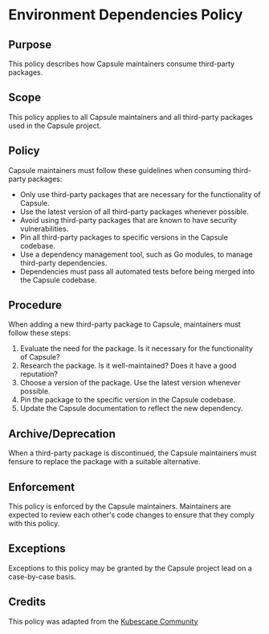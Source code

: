 # Environment Dependencies Policy

## Purpose

This policy describes how Capsule maintainers consume third-party packages.

## Scope

This policy applies to all Capsule maintainers and all third-party packages used in the Capsule project.

## Policy

Capsule maintainers must follow these guidelines when consuming third-party packages:

- Only use third-party packages that are necessary for the functionality of Capsule.
- Use the latest version of all third-party packages whenever possible.
- Avoid using third-party packages that are known to have security vulnerabilities.
- Pin all third-party packages to specific versions in the Capsule codebase.
- Use a dependency management tool, such as Go modules, to manage third-party dependencies.
- Dependencies must pass all automated tests before being merged into the Capsule codebase.

## Procedure

When adding a new third-party package to Capsule, maintainers must follow these steps:

1. Evaluate the need for the package. Is it necessary for the functionality of Capsule? 
2. Research the package. Is it well-maintained? Does it have a good reputation? 
3. Choose a version of the package. Use the latest version whenever possible. 
4. Pin the package to the specific version in the Capsule codebase. 
5. Update the Capsule documentation to reflect the new dependency.

## Archive/Deprecation

When a third-party package is discontinued, the Capsule maintainers must fensure to replace the package with a suitable alternative.

## Enforcement

This policy is enforced by the Capsule maintainers.
Maintainers are expected to review each other's code changes to ensure that they comply with this policy.

## Exceptions

Exceptions to this policy may be granted by the Capsule project lead on a case-by-case basis.

## Credits

This policy was adapted from the [Kubescape Community](https://github.com/kubescape/kubescape/blob/master/docs/environment-dependencies-policy.md)
